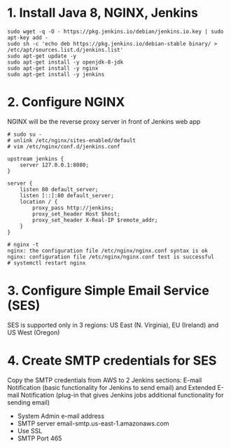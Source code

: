 # 1. Install Java 8, NGINX, Jenkins
```
sudo wget -q -O - https://pkg.jenkins.io/debian/jenkins.io.key | sudo apt-key add -
sudo sh -c 'echo deb https://pkg.jenkins.io/debian-stable binary/ > /etc/apt/sources.list.d/jenkins.list'
sudo apt-get update -y
sudo apt-get install -y openjdk-8-jdk
sudo apt-get install -y nginx
sudo apt-get install -y jenkins 
```
# 2. Configure NGINX
NGINX will be the reverse proxy server in front of Jenkins web app
```
# sudo su -
# unlink /etc/nginx/sites-enabled/default
# vim /etc/nginx/conf.d/jenkins.conf

upstream jenkins {
	server 127.0.0.1:8080;
}

server {
	listen 80 default_server;
	listen [::]:80 default_server;
	location / {
		proxy_pass http://jenkins;
		proxy_set_header Host $host;
		proxy_set_header X-Real-IP $remote_addr;
	}
}

# nginx -t
nginx: the configuration file /etc/nginx/nginx.conf syntax is ok
nginx: configuration file /etc/nginx/nginx.conf test is successful
# systemctl restart nginx
```
# 3. Configure Simple Email Service (SES)
SES is supported only in 3 regions: US East (N. Virginia), EU (Ireland) and US West (Oregon)
# 4. Create SMTP credentials for SES
Copy the SMTP credentials from AWS to 2 Jenkins sections: E-mail Notification (basic functionality for Jenkins to send email) and Extended E-mail Notification (plug-in that gives Jenkins jobs additional functionality for sending email)
- System Admin e-mail address
- SMTP server email-smtp.us-east-1.amazonaws.com
- Use SSL
- SMTP Port 465
